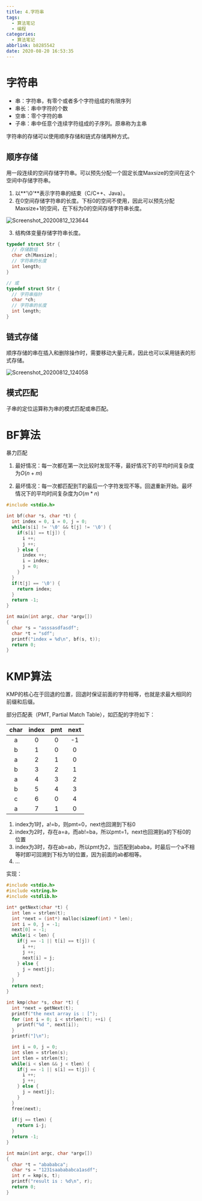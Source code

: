 ```yaml
---
title: 4.字符串
tags:
  - 算法笔记
  - 编程
categories:
  - 算法笔记
abbrlink: b8285542
date: 2020-08-20 16:53:35
---
```


# 字符串

- 串：字符串，有零个或者多个字符组成的有限序列
- 串长：串中字符的个数
- 空串：零个字符的串
- 子串：串中任意个连续字符组成的子序列。原串称为主串

字符串的存储可以使用顺序存储和链式存储两种方式。

## 顺序存储

用一段连续的空间存储字符串。可以预先分配一个固定长度Maxsize的空间在这个空间中存储字符串。

1. 以**'\0'**表示字符串的结束（C/C++、Java）。
2. 在0空间存储字符串的长度。下标0的空间不使用，因此可以预先分配Maxsize+1的空间，在下标为0的空间存储字符串长度。

![Screenshot_20200812_123644](https://i.loli.net/2020/08/12/9XhQzMpWrqKoNiU.png)

3. 结构体变量存储字符串长度。

```c
typedef struct Str {
  // 存储数组
  char ch[Maxsize];
  // 字符串的长度
  int length;
}

// 或
typedef struct Str {
  // 字符串指针
  char *ch;
  // 字符串的长度
  int length;
}
```

## 链式存储

顺序存储的串在插入和删除操作时，需要移动大量元素，因此也可以采用链表的形式存储。

![Screenshot_20200812_124058](https://i.loli.net/2020/08/12/Pv7bHK592XlIigd.png)

## 模式匹配

子串的定位运算称为串的模式匹配或串匹配。

# BF算法

暴力匹配

1. 最好情况：每一次都在第一次比较时发现不等，最好情况下的平均时间复杂度为$O(n+m)$

2. 最坏情况：每一次都匹配到T的最后一个字符发现不等。回退重新开始。最坏情况下的平均时间复杂度为$O(m*n)$

```c
#include <stdio.h>

int bf(char *s, char *t) {
  int index = 0, i = 0, j = 0;
  while(s[i] != '\0' && t[j] != '\0') {
    if(s[i] == t[j]) {
      i ++;
      j ++;
    } else {
      index ++;
      i = index;
      j = 0;
    }
  }
  if(t[j] == '\0') {
    return index;
  }
  return -1;
}

int main(int argc, char *argv[])
{
  char *s = "asssasdfasdf";
  char *t = "sdf";
  printf("index = %d\n", bf(s, t));
  return 0;
}
```

# KMP算法

KMP的核心在于回退的位置，回退时保证前面的字符相等，也就是求最大相同的前缀和后缀。

部分匹配表（PMT, Partial Match Table），如匹配的字符如下：

| char | index | pmt  | next |
| :--: | :---: | :--: | :--: |
|  a   |   0   |  0   |  -1  |
|  b   |   1   |  0   |  0   |
|  a   |   2   |  1   |  0   |
|  b   |   3   |  2   |  1   |
|  a   |   4   |  3   |  2   |
|  b   |   5   |  4   |  3   |
|  c   |   6   |  0   |  4   |
|  a   |   7   |  1   |  0   |

1. index为1时，a!=b，则pmt=0，next也回溯到下标0
2. index为2时，存在a=a，而ab!=ba，所以pmt=1，next也回溯到a的下标0的位置
3. index为3时，存在ab=ab，所以pmt为2，当匹配到ababa，时最后一个a不相等时即可回溯到下标为1的位置，因为前面的ab都相等。
4. ...

实现：

```c
#include <stdio.h>
#include <string.h>
#include <stdlib.h>

int* getNext(char *t) {
  int len = strlen(t);
  int *next = (int*) malloc(sizeof(int) * len);
  int i = 0, j = -1;
  next[0] = -1;
  while(i < len) {
    if(j == -1 || t[i] == t[j]) {
      i ++;
      j ++;
      next[i] = j;
    } else {
      j = next[j];
    }
  }
  return next;
}

int kmp(char *s, char *t) {
  int *next = getNext(t);
  printf("the next array is : [");
  for (int i = 0; i < strlen(t); ++i) {
    printf("%d ", next[i]);
  }
  printf("]\n");

  int i = 0, j = 0;
  int slen = strlen(s);
  int tlen = strlen(t);
  while(i < slen && j < tlen) {
    if(j == -1 || s[i] == t[j]) {
      i ++;
      j ++;
    } else {
      j = next[j];
    }
  }
  free(next);
  
  if(j == tlen) {
    return i-j;
  }
  return -1;
}

int main(int argc, char *argv[])
{
  char *t = "abababca";
  char *s = "1231saabababca1asdf";
  int r = kmp(s, t);
  printf("result is : %d\n", r);
  return 0;
}
```

